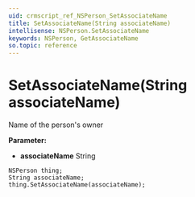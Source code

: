 ```yaml
---
uid: crmscript_ref_NSPerson_SetAssociateName
title: SetAssociateName(String associateName)
intellisense: NSPerson.SetAssociateName
keywords: NSPerson, GetAssociateName
so.topic: reference
---
```


# SetAssociateName(String associateName)

Name of the person's owner

**Parameter:** 
 - **associateName** String

```crmscript
NSPerson thing;
String associateName;
thing.SetAssociateName(associateName);
```

